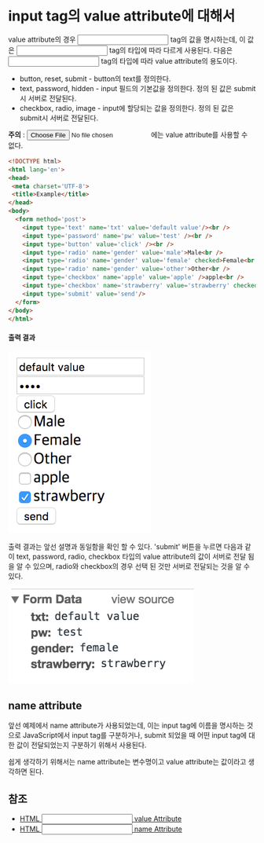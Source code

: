 # input tag의 value attribute에 대해서

value attribute의 경우 <input> tag의 값을 명시하는데, 이 값은 <input> tag의 타입에 따라 다르게 사용된다.
다음은 <input> tag의 타입에 따라 value attribute의 용도이다.

* button, reset, submit - button의 text를 정의한다.
* text, password, hidden - input 필드의 기본값을 정의한다. 정의 된 값은 submit시 서버로 전달된다.
* checkbox, radio, image - input에 할당되는 값을 정의한다. 정의 된 값은 submit시 서버로 전달된다.

**주의** : <input type='file'>에는 value attribute를 사용할 수 없다.

```html
<!DOCTYPE html>
<html lang='en'>
<head>
 <meta charset='UTF-8'>
 <title>Example</title>
</head>
<body>
  <form method='post'>
    <input type='text' name='txt' value='default value'/><br />
    <input type='password' name='pw' value='test' /><br />
    <input type='button' value='click' /><br />
    <input type='radio' name='gender' value='male'>Male<br />
    <input type='radio' name='gender' value='female' checked>Female<br />
    <input type='radio' name='gender' value='other'>Other<br />
    <input type='checkbox' name='apple' value='apple' />apple<br />
    <input type='checkbox' name='strawberry' value='strawberry' checked/>strawberry<br />
    <input type='submit' value='send'/>
  </form>
</body>
</html>
```

#### 출력 결과

![result.png](./result.png)

출력 결과는 앞선 설명과 동일함을 확인 할 수 있다. 'submit' 버튼을 누르면 다음과 같이 text, password, radio, checkbox 타입의 value attribute의 값이 서버로 전달 됨을 알 수 있으며, radio와 checkbox의 경우 선택 된 것만 서버로 전달되는 것을 알 수 있다.

![request_post.png](./request_post.png)

## name attribute

앞선 예제에서 name attribute가 사용되었는데, 이는 input tag에 이름을 명시하는 것으로 JavaScript에서 input tag를 구분하거나, submit 되었을 때 어떤 input tag에 대한 값이 전달되었는지 구분하기 위해서 사용된다.

쉽게 생각하기 위해서는 name attribute는 변수명이고 value attribute는 값이라고 생각하면 된다.

## 참조

* [HTML <input> value Attribute](https://www.w3schools.com/tags/att_input_value.asp)
* [HTML <input> name Attribute](https://www.w3schools.com/tags/att_input_name.asp)
